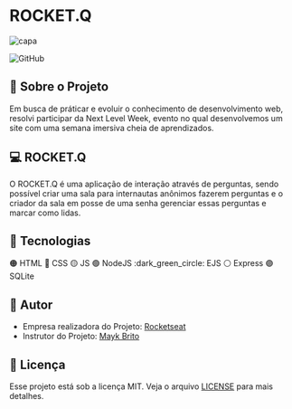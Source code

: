 # ROCKET.Q

![capa](https://user-images.githubusercontent.com/79922114/172733587-5f80cec4-34e7-427f-8df7-4eaefc646d78.png)

![GitHub](https://img.shields.io/github/license/JuuanMatheus/NLW-6)

## :test_tube: Sobre o Projeto

Em busca de práticar e evoluir o conhecimento de desenvolvimento web, resolvi participar da Next Level Week, evento no qual desenvolvemos um site com uma semana imersiva cheia de aprendizados.

## :computer: ROCKET.Q

O ROCKET.Q é uma aplicação de interação através de perguntas, sendo possível criar uma sala para internautas anônimos fazerem perguntas e o criador da sala em posse de uma senha gerenciar essas perguntas e marcar como lidas.

## :robot: Tecnologias

:orange_circle: HTML
:large_blue_circle: CSS
:yellow_circle: JS
:green_circle: NodeJS
:dark_green_circle: EJS
:white_circle: Express
:purple_circle: SQLite

## :rocket: Autor

- Empresa realizadora do Projeto: [Rocketseat](https://rocketseat.com.br/)
- Instrutor do Projeto: [Mayk Brito](https://github.com/maykbrito)

## :memo: Licença

Esse projeto está sob a licença MIT. Veja o arquivo [LICENSE](https://github.com/JuuanMatheus/ROCKET.Q/blob/main/LICENSE) para mais detalhes.
